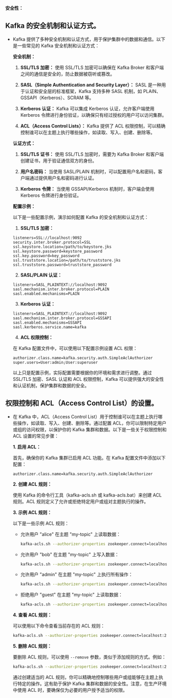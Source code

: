 **安全性：**

## Kafka 的安全机制和认证方式。

- Kafka 提供了多种安全机制和认证方式，用于保护集群中的数据和通信。以下是一些常见的 Kafka 安全机制和认证方式：

  **安全机制：**

  1. **SSL/TLS 加密：** 使用 SSL/TLS 加密可以确保在 Kafka Broker 和客户端之间的通信是安全的，防止数据被窃听或篡改。

  2. **SASL（Simple Authentication and Security Layer）：** SASL 是一种用于认证和安全层的标准框架，Kafka 支持多种 SASL 机制，如 PLAIN、GSSAPI（Kerberos）、SCRAM 等。

  3. **Kerberos 认证：** Kafka 可以集成 Kerberos 认证，允许客户端使用 Kerberos 令牌进行身份验证，以确保只有经过授权的用户可以访问集群。

  4. **ACL（Access Control Lists）：** Kafka 提供了 ACL 权限控制，可以精确控制谁可以在主题上执行哪些操作，如读取、写入、创建、删除等。

  **认证方式：**

  1. **SSL/TLS 证书：** 使用 SSL/TLS 加密时，需要为 Kafka Broker 和客户端创建证书，用于验证通信双方的身份。

  2. **用户名密码：** 当使用 SASL/PLAIN 机制时，可以配置用户名和密码，客户端通过提供用户名和密码进行认证。

  3. **Kerberos 令牌：** 当使用 GSSAPI/Kerberos 机制时，客户端会使用 Kerberos 令牌进行身份验证。

  **配置示例：**

  以下是一些配置示例，演示如何配置 Kafka 的安全机制和认证方式：

  1. **SSL/TLS 加密：**

  ```properties
  listeners=SSL://localhost:9092
  security.inter.broker.protocol=SSL
  ssl.keystore.location=/path/to/keystore.jks
  ssl.keystore.password=keystore_password
  ssl.key.password=key_password
  ssl.truststore.location=/path/to/truststore.jks
  ssl.truststore.password=truststore_password
  ```

  2. **SASL/PLAIN 认证：**

  ```properties
  listeners=SASL_PLAINTEXT://localhost:9092
  sasl.mechanism.inter.broker.protocol=PLAIN
  sasl.enabled.mechanisms=PLAIN
  ```

  3. **Kerberos 认证：**

  ```properties
  listeners=SASL_PLAINTEXT://localhost:9092
  sasl.mechanism.inter.broker.protocol=GSSAPI
  sasl.enabled.mechanisms=GSSAPI
  sasl.kerberos.service.name=kafka
  ```

  4. **ACL 权限控制：**

  在 Kafka 配置文件中，可以使用以下配置示例设置 ACL 权限：

  ```properties
  authorizer.class.name=kafka.security.auth.SimpleAclAuthorizer
  super.users=User:admin;User:superuser
  ```

  以上只是配置示例，实际配置需要根据你的环境和需求进行调整。通过 SSL/TLS 加密、SASL 认证和 ACL 权限控制，Kafka 可以提供强大的安全性和认证机制，保护集群和数据的安全。

## 权限控制和 ACL（Access Control List）的设置。

- 在 Kafka 中，ACL（Access Control List）用于控制谁可以在主题上执行哪些操作，如读取、写入、创建、删除等。通过配置 ACL，你可以限制特定用户或组的访问权限，以保护你的 Kafka 集群和数据。以下是一些关于权限控制和 ACL 设置的常见步骤：

  **1. 启用 ACL：**

  首先，确保你的 Kafka 集群已启用 ACL 功能。在 Kafka 配置文件中添加以下配置：

  ```properties
  authorizer.class.name=kafka.security.auth.SimpleAclAuthorizer
  ```

  **2. 创建 ACL 规则：**

  使用 Kafka 的命令行工具（kafka-acls.sh 或 kafka-acls.bat）来创建 ACL 规则。ACL 规则定义了允许或拒绝特定用户或组对主题执行的操作。

  **3. 示例 ACL 规则：**

  以下是一些示例 ACL 规则：

  - 允许用户 "alice" 在主题 "my-topic" 上读取数据：

    ```bash
    kafka-acls.sh --authorizer-properties zookeeper.connect=localhost:2181 --add --allow-principal User:alice --operation Read --topic my-topic
    ```

  - 允许用户 "bob" 在主题 "my-topic" 上写入数据：

    ```bash
    kafka-acls.sh --authorizer-properties zookeeper.connect=localhost:2181 --add --allow-principal User:bob --operation Write --topic my-topic
    ```

  - 允许用户 "admin" 在主题 "my-topic" 上执行所有操作：

    ```bash
    kafka-acls.sh --authorizer-properties zookeeper.connect=localhost:2181 --add --allow-principal User:admin --operation All --topic my-topic
    ```

  - 拒绝用户 "guest" 在主题 "my-topic" 上读取数据：

    ```bash
    kafka-acls.sh --authorizer-properties zookeeper.connect=localhost:2181 --add --deny-principal User:guest --operation Read --topic my-topic
    ```

  **4. 查看 ACL 规则：**

  可以使用以下命令查看当前存在的 ACL 规则：

  ```bash
  kafka-acls.sh --authorizer-properties zookeeper.connect=localhost:2181 --list
  ```

  **5. 删除 ACL 规则：**

  要删除 ACL 规则，可以使用 `--remove` 参数，类似于添加规则的方式。例如：

  ```bash
  kafka-acls.sh --authorizer-properties zookeeper.connect=localhost:2181 --remove --allow-principal User:alice --operation Read --topic my-topic
  ```

  通过创建适当的 ACL 规则，你可以精确地控制哪些用户或组能够在主题上执行特定的操作。这有助于保护 Kafka 集群和数据的安全性。注意，在生产环境中使用 ACL 时，要确保仅为必要的用户授予适当的权限。